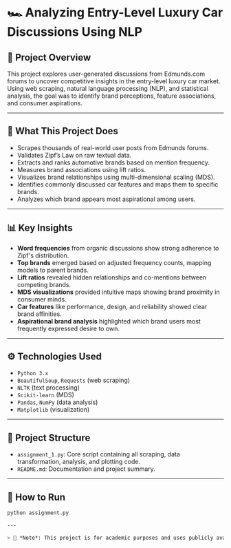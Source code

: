 # 🏎️ Analyzing Entry-Level Luxury Car Discussions Using NLP

## 📘 Project Overview
This project explores user-generated discussions from Edmunds.com forums to uncover competitive insights in the entry-level luxury car market. Using web scraping, natural language processing (NLP), and statistical analysis, the goal was to identify brand perceptions, feature associations, and consumer aspirations.

---

## 🧠 What This Project Does
- Scrapes thousands of real-world user posts from Edmunds forums.
- Validates Zipf’s Law on raw textual data.
- Extracts and ranks automotive brands based on mention frequency.
- Measures brand associations using lift ratios.
- Visualizes brand relationships using multi-dimensional scaling (MDS).
- Identifies commonly discussed car features and maps them to specific brands.
- Analyzes which brand appears most aspirational among users.

---

## 📊 Key Insights
- **Word frequencies** from organic discussions show strong adherence to Zipf's distribution.
- **Top brands** emerged based on adjusted frequency counts, mapping models to parent brands.
- **Lift ratios** revealed hidden relationships and co-mentions between competing brands.
- **MDS visualizations** provided intuitive maps showing brand proximity in consumer minds.
- **Car features** like performance, design, and reliability showed clear brand affinities.
- **Aspirational brand analysis** highlighted which brand users most frequently expressed desire to own.

---

## ⚙️ Technologies Used
- `Python 3.x`
- `BeautifulSoup`, `Requests` (web scraping)
- `NLTK` (text processing)
- `Scikit-learn` (MDS)
- `Pandas`, `NumPy` (data analysis)
- `Matplotlib` (visualization)

---

## 📂 Project Structure
- `assignment_1.py`: Core script containing all scraping, data transformation, analysis, and plotting code.
- `README.md`: Documentation and project summary.

---

## 🚀 How to Run

```bash
python assignment.py

---

> 🚨 *Note*: This project is for academic purposes and uses publicly available data from Edmunds.com.
